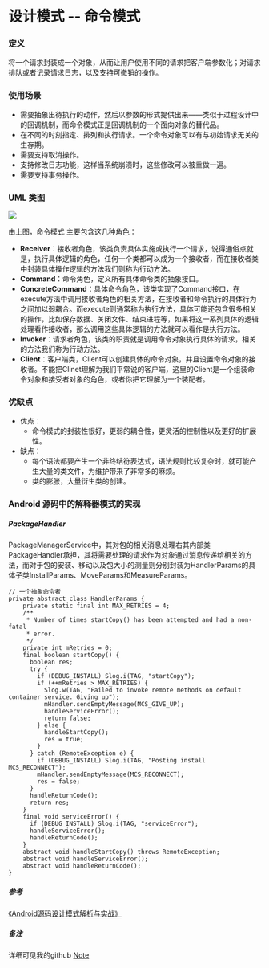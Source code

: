 # 设计模式 -- 命令模式

### 定义

将一个请求封装成一个对象，从而让用户使用不同的请求把客户端参数化；对请求排队或者记录请求日志，以及支持可撤销的操作。

### 使用场景

- 需要抽象出待执行的动作，然后以参数的形式提供出来——类似于过程设计中的回调机制，而命令模式正是回调机制的一个面向对象的替代品。
- 在不同的时刻指定、排列和执行请求。一个命令对象可以有与初始请求无关的生存期。
- 需要支持取消操作。
- 支持修改日志功能，这样当系统崩溃时，这些修改可以被重做一遍。
- 需要支持事务操作。

### UML 类图

![](https://github.com/mrlsm/Note/blob/master/designPatterns/images/command_uml.jpg)

由上图，命令模式 主要包含这几种角色：
- **Receiver**：接收者角色，该类负责具体实施或执行一个请求，说得通俗点就是，执行具体逻辑的角色，任何一个类都可以成为一个接收者，而在接收者类中封装具体操作逻辑的方法我们则称为行动方法。
- **Command**：命令角色，定义所有具体命令类的抽象接口。
- **ConcreteCommand**：具体命令角色，该类实现了Command接口，在execute方法中调用接收者角色的相关方法，在接收者和命令执行的具体行为之间加以弱耦合。而execute则通常称为执行方法，具体可能还包含很多相关的操作，比如保存数据、关闭文件、结束进程等，如果将这一系列具体的逻辑处理看作接收者，那么调用这些具体逻辑的方法就可以看作是执行方法。
- **Invoker**：请求者角色，该类的职责就是调用命令对象执行具体的请求，相关的方法我们称为行动方法。
- **Client**：客户端类，Client可以创建具体的命令对象，并且设置命令对象的接收者。不能把Clinet理解为我们平常说的客户端，这里的Client是一个组装命令对象和接受者对象的角色，或者你把它理解为一个装配者。

### 优缺点
- 优点：
    - 命令模式的封装性很好，更弱的耦合性，更灵活的控制性以及更好的扩展性。
- 缺点：
    - 每个语法都要产生一个非终结符表达式，语法规则比较复杂时，就可能产生大量的类文件，为维护带来了非常多的麻烦。
	- 类的膨胀，大量衍生类的创建。

### Android 源码中的解释器模式的实现

##### PackageHandler

PackageManagerService中，其对包的相关消息处理右其内部类PackageHandler承担，其将需要处理的请求作为对象通过消息传递给相关的方法，而对于包的安装、移动以及包大小的测量则分别封装为HandlerParams的具体子类InstallParams、MoveParams和MeasureParams。

```
// 一个抽象命令者
private abstract class HandlerParams {
    private static final int MAX_RETRIES = 4;
    /**
     * Number of times startCopy() has been attempted and had a non-fatal
     * error.
     */
    private int mRetries = 0;
    final boolean startCopy() {
      boolean res;
      try {
        if (DEBUG_INSTALL) Slog.i(TAG, "startCopy");
        if (++mRetries > MAX_RETRIES) {
          Slog.w(TAG, "Failed to invoke remote methods on default container service. Giving up");
          mHandler.sendEmptyMessage(MCS_GIVE_UP);
          handleServiceError();
          return false;
        } else {
          handleStartCopy();
          res = true;
        }
      } catch (RemoteException e) {
        if (DEBUG_INSTALL) Slog.i(TAG, "Posting install MCS_RECONNECT");
        mHandler.sendEmptyMessage(MCS_RECONNECT);
        res = false;
      }
      handleReturnCode();
      return res;
    }
    final void serviceError() {
      if (DEBUG_INSTALL) Slog.i(TAG, "serviceError");
      handleServiceError();
      handleReturnCode();
    }
    abstract void handleStartCopy() throws RemoteException;
    abstract void handleServiceError();
    abstract void handleReturnCode();
}

```

##### 参考
[《Android源码设计模式解析与实战》](https://book.douban.com/subject/26644935/)

##### 备注
详细可见我的github [Note](https://github.com/mrlsm/Note)
